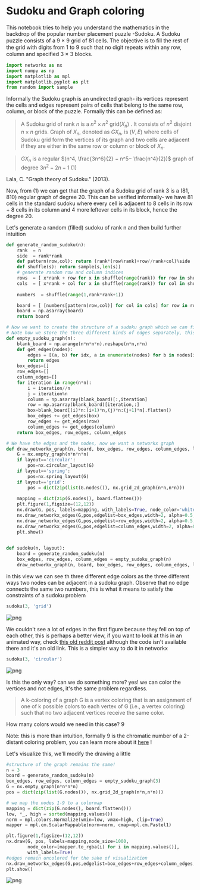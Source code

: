 # Sudoku and Graph coloring 

This notebook tries to help you understand the mathematics in the backdrop of the popular number placement puzzle -Sudoku. A Sudoku puzzle consists of a 9 × 9 grid of 81 cells. The objective is to ﬁll the rest of the grid with digits from 1 to 9 such that no digit repeats within any row, column and speciﬁed 3 × 3 blocks.


```python
import networkx as nx
import numpy as np
import matplotlib as mpl
import matplotlib.pyplot as plt
from random import sample
```

Informally the Sudoku graph is an undirected graph- its vertices represent the cells and edges represent pairs of cells that belong to the same row, column, or block of the puzzle. Formally this can be defined as:

> A Sudoku grid of rank $n$ is a $n^2 × n^2$ grid($X_n$) . It consists of $n^2$ disjoint $n × n$ grids. Graph of $X_n$, denoted as $GX_n$, is $(V, E)$ where cells of Sudoku grid form the vertices of its graph and two
cells are adjacent if they are either in the same row or column or block of $X_n$. 

> $GX_n$ is a regular $(n^4, \frac{3n^6}{2} − n^5− \frac{n^4}{2})$ graph of degree $3n^2 − 2n − 1$  (1)

Lala, C. "Graph theory of Sudoku." (2013).

Now, from (1) we can get that the graph of a Sudoku grid of rank 3 is a (81, 810) regular graph of degree 20. This can be verified informally- we have 81 cells in the standard sudoku where every cell is adjacent to 8 cells in its row + 8 cells in its column and 4 more leftover cells in its block, hence the degree 20.

Let's generate a random (filled) sudoku of rank n and then build further intuition


```python
def generate_random_sudoku(n):
    rank  = n
    side  = rank*rank
    def pattern(row,col): return (rank*(row%rank)+row//rank+col)%side
    def shuffle(s): return sample(s,len(s)) 
    # generate random row and column indices
    rows  = [ x*rank + row for x in shuffle(range(rank)) for row in shuffle(range(rank)) ] 
    cols  = [ x*rank + col for x in shuffle(range(rank)) for col in shuffle(range(rank)) ]
    
    numbers  = shuffle(range(1,rank*rank+1))

    board = [ [numbers[pattern(row,col)] for col in cols] for row in rows ]
    board = np.asarray(board)
    return board

# Now we want to create the structure of a sudoku graph which we can fill up with the random grid we generated.
# Note how we store the three different kinds of edges separately, this will be useful for visualization
def empty_sudoku_graph(n):
    blank_board = np.arange(n*n*n*n).reshape(n*n,n*n)
    def get_edges(nodes):
        edges = [(a, b) for idx, a in enumerate(nodes) for b in nodes[idx + 1:]]
        return edges
    box_edges=[]
    row_edges=[]
    column_edges=[]
    for iteration in range(n*n):
        i = iteration//n
        j = iteration%n
        column = np.asarray(blank_board)[:,iteration]
        row = np.asarray(blank_board)[iteration,:]
        box=blank_board[(i)*n:(i+1)*n,(j)*n:(j+1)*n].flatten()
        box_edges += get_edges(box)
        row_edges += get_edges(row)
        column_edges += get_edges(column)
    return box_edges, row_edges, column_edges

# We have the edges and the nodes, now we want a networkx graph 
def draw_networkx_graph(n, board, box_edges, row_edges, column_edges, layout='grid'):
    G = nx.empty_graph(n*n*n*n)
    if layout=='circular':
        pos=nx.circular_layout(G)
    if layout=='spring':
        pos=nx.spring_layout(G)
    if layout=='grid':
        pos = dict(zip(list(G.nodes()), nx.grid_2d_graph(n*n,n*n)))
        
    mapping = dict(zip(G.nodes(), board.flatten()))
    plt.figure(1,figsize=(12,12)) 
    nx.draw(G, pos, labels=mapping, with_labels=True, node_color='white')
    nx.draw_networkx_edges(G,pos,edgelist=box_edges,width=2, alpha=0.5, edge_color="tab:red")
    nx.draw_networkx_edges(G,pos,edgelist=row_edges,width=2, alpha=0.5, edge_color="tab:green")
    nx.draw_networkx_edges(G,pos,edgelist=column_edges,width=2, alpha=0.5, edge_color="tab:blue")
    plt.show()
    
```


```python
def sudoku(n, layout):
    board = generate_random_sudoku(n)
    box_edges, row_edges, column_edges = empty_sudoku_graph(n)
    draw_networkx_graph(n, board, box_edges, row_edges, column_edges, layout)
```

in this view we can see th three different edge colors as the three different ways two nodes can be adjacent in a sudoku graph. Observe that no edge connects the same two numbers, this is what it means to satisfy the constraints of a sudoku problem


```python
sudoku(3, 'grid')
```


    
![png](images/sudoku_grid.png)
    


We couldn't see a lot of edges in the first figure because they fell on top of each other, this is perhaps a better view, if you want to look at this in an animated way, check [this old reddit post](https://reddit.com/r/dataisbeautiful?utm_content=subreddit&utm_medium=post_embed&utm_name=8775be457c4149bd9d15290fa5723658&utm_source=embedly&utm_term=6ty4vf) although the code isn't available there and it's an old link. This is a simpler way to do it in networkx


```python
sudoku(3, 'circular')
```


    
![png](images/sudoku_circular.png)
    


Is this the only way? can we do something more? yes! we can color the vertices and not edges, it's the same problem regardless.

> A k-coloring of a graph G is a vertex coloring that is an assignment of one of k possible colors to each vertex of G (i.e., a vertex coloring) such that no two adjacent vertices receive the same color.

How many colors would we need in this case? 9 

Note: this is more than intuition, formally 9 is the chromatic number of a 2-distant coloring problem, you can learn more about it [here](https://mast.queensu.ca/~murty/sudoku-ams.pdf) !

Let's visualize this, we'll modify the drawing a little


```python
#structure of the graph remains the same!
n = 3
board = generate_random_sudoku(n)
box_edges, row_edges, column_edges = empty_sudoku_graph(3)
G = nx.empty_graph(n*n*n*n)
pos = dict(zip(list(G.nodes()), nx.grid_2d_graph(n*n,n*n)))

# we map the nodes 1-9 to a colormap
mapping = dict(zip(G.nodes(), board.flatten()))
low, *_, high = sorted(mapping.values())
norm = mpl.colors.Normalize(vmin=low, vmax=high, clip=True)
mapper = mpl.cm.ScalarMappable(norm=norm, cmap=mpl.cm.Pastel1)

plt.figure(1,figsize=(12,12)) 
nx.draw(G, pos, labels=mapping,node_size=1000, 
        node_color=[mapper.to_rgba(i) for i in mapping.values()], 
        with_labels=True)
#edges remain uncolored for the sake of visualization
nx.draw_networkx_edges(G,pos,edgelist=box_edges+row_edges+column_edges,width=2, alpha=0.5, )
plt.show()
```


    
![png](images/sudoku_vertex_coloring.png)
    

